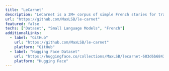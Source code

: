 ```yaml
---
title: "LeCarnet"
description: "LeCarnet is a 2M+ corpus of simple French stories for training small language models."
url: "https://github.com/MaxLSB/le-carnet"
featured: false
techs: ["Dataset", "Small Language Models", "French"]
additionalLinks:
  - label: "GitHub"
    url: "https://github.com/MaxLSB/le-carnet"
    platform: "GitHub"
  - label: "Hugging Face Dataset"
    url: "https://huggingface.co/collections/MaxLSB/lecarnet-683d6b6843023b2c88258594"
    platform: "Hugging Face"
---
```

